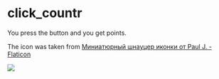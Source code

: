 <h1>click_countr</h1>
<p>You press the button and you get points.</p>
<p>The icon was taken from <a href="https://www.flaticon.com/ru/free-icons/-" title="миниатюрный шнауцер иконки">Миниатюрный шнауцер иконки от Paul J. - Flaticon</a></p>
<img src="https://github.com/user-attachments/assets/c6215771-acc4-4239-a6e7-959578935253" weight=100/>

